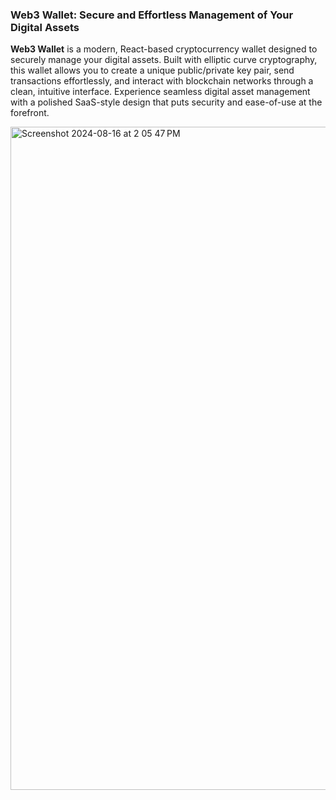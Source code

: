 
### **Web3 Wallet: Secure and Effortless Management of Your Digital Assets**

**Web3 Wallet** is a modern, React-based cryptocurrency wallet designed to securely manage your digital assets. Built with elliptic curve cryptography, this wallet allows you to create a unique public/private key pair, send transactions effortlessly, and interact with blockchain networks through a clean, intuitive interface. Experience seamless digital asset management with a polished SaaS-style design that puts security and ease-of-use at the forefront.

<img width="1061" alt="Screenshot 2024-08-16 at 2 05 47 PM" src="https://github.com/user-attachments/assets/f95fcc87-5f40-4232-9770-fd0fd01defad">

